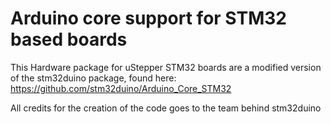 # Arduino core support for STM32 based boards

This Hardware package for uStepper STM32 boards are a modified version of the stm32duino package, found here: https://github.com/stm32duino/Arduino_Core_STM32

All credits for the creation of the code goes to the team behind stm32duino